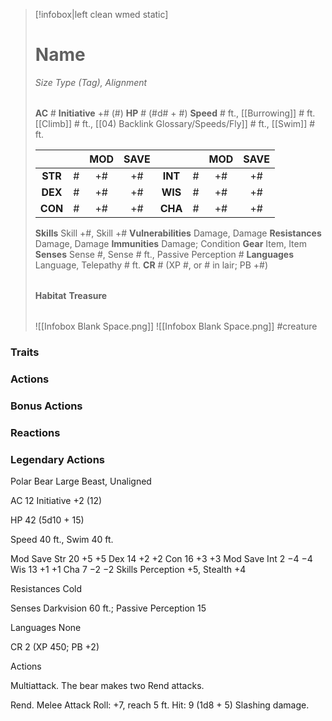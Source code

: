 > [!infobox|left clean wmed static]
> # Name
> *Size Type (Tag), Alignment*
> 
> | |
> | - |
> **AC** # **Initiative** +# (#)
> **HP** # (#d# + #)
> **Speed** # ft., [[Burrowing]] # ft. [[Climb]] # ft., [[04) Backlink Glossary/Speeds/Fly]] # ft., [[Swim]] # ft.
> 
> | | | MOD | SAVE | | | MOD | SAVE |
> | :-: | :-: | :-: | :-: | :-: | :-: | :-: | :-: |
> | **STR** | # | +# | +# | **INT** | # | +# | +# | 
> | **DEX** | # | +# | +# | **WIS** | # | +# | +# |
> | **CON** | # | +# | +# | **CHA** | # | +# | +# |
> **Skills** Skill +#, Skill +#
> **Vulnerabilities** Damage, Damage
> **Resistances** Damage, Damage
> **Immunities** Damage; Condition
> **Gear** Item, Item
> **Senses** Sense #, Sense # ft., Passive Perception #
> **Languages** Language, Telepathy # ft.
> **CR** # (XP #, or # in lair; PB +#)
>
> | |
> | - |
> **Habitat**
> **Treasure**
> 
> | |
> | - |
> ![[Infobox Blank Space.png]]
> ![[Infobox Blank Space.png]]
> #creature 


### Traits
### Actions
### Bonus Actions
### Reactions
### Legendary Actions
Polar Bear
Large Beast, Unaligned

AC 12 Initiative +2 (12)

HP 42 (5d10 + 15)

Speed 40 ft., Swim 40 ft.

Mod	Save
Str	20	+5	+5
Dex	14	+2	+2
Con	16	+3	+3
Mod	Save
Int	2	−4	−4
Wis	13	+1	+1
Cha	7	−2	−2
Skills Perception +5, Stealth +4

Resistances Cold

Senses Darkvision 60 ft.; Passive Perception 15

Languages None

CR 2 (XP 450; PB +2)

Actions

Multiattack. The bear makes two Rend attacks.

Rend. Melee Attack Roll: +7, reach 5 ft. Hit: 9 (1d8 + 5) Slashing damage.